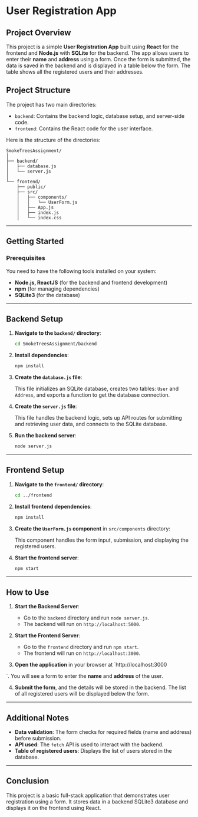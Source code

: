# User Registration App

## Project Overview

This project is a simple **User Registration App** built using **React** for the frontend and **Node.js** with **SQLite** for the backend. The app allows users to enter their **name** and **address** using a form. Once the form is submitted, the data is saved in the backend and is displayed in a table below the form. The table shows all the registered users and their addresses.

## Project Structure

The project has two main directories:

- `backend`: Contains the backend logic, database setup, and server-side code.
- `frontend`: Contains the React code for the user interface.

Here is the structure of the directories:

```
SmokeTreesAssignment/
│
├── backend/
│   ├── database.js
│   └── server.js
│
└── frontend/
    ├── public/
    ├── src/
    │   ├── components/
    │   │   └── UserForm.js
    │   ├── App.js
    │   ├── index.js
    │   └── index.css
```

---

## Getting Started

### Prerequisites

You need to have the following tools installed on your system:

- **Node.js, ReactJS** (for the backend and frontend development)
- **npm** (for managing dependencies)
- **SQLite3** (for the database)

---

## Backend Setup

1. **Navigate to the `backend/` directory**:

   ```bash
   cd SmokeTreesAssignment/backend
   ```

2. **Install dependencies**:

   ```bash
   npm install
   ```

3. **Create the `database.js` file**:

   This file initializes an SQLite database, creates two tables: `User` and `Address`, and exports a function to get the database connection.

4. **Create the `server.js` file**:

   This file handles the backend logic, sets up API routes for submitting and retrieving user data, and connects to the SQLite database.

5. **Run the backend server**:
   ```bash
   node server.js
   ```

---

## Frontend Setup

1. **Navigate to the `frontend/` directory**:

   ```bash
   cd ../frontend
   ```

2. **Install frontend dependencies**:

   ```bash
   npm install
   ```

3. **Create the `UserForm.js` component** in `src/components` directory:

   This component handles the form input, submission, and displaying the registered users.

4. **Start the frontend server**:
   ```bash
   npm start
   ```

---

## How to Use

1. **Start the Backend Server**:

   - Go to the `backend` directory and run `node server.js`.
   - The backend will run on `http://localhost:5000`.

2. **Start the Frontend Server**:

   - Go to the `frontend` directory and run `npm start`.
   - The frontend will run on `http://localhost:3000`.

3. **Open the application** in your browser at `http://localhost:3000

`. You will see a form to enter the **name** and **address** of the user.

4. **Submit the form**, and the details will be stored in the backend. The list of all registered users will be displayed below the form.

---

## Additional Notes

- **Data validation**: The form checks for required fields (name and address) before submission.
- **API used**: The `fetch` API is used to interact with the backend.
- **Table of registered users**: Displays the list of users stored in the database.

---

## Conclusion

This project is a basic full-stack application that demonstrates user registration using a form. It stores data in a backend SQLite3 database and displays it on the frontend using React.
